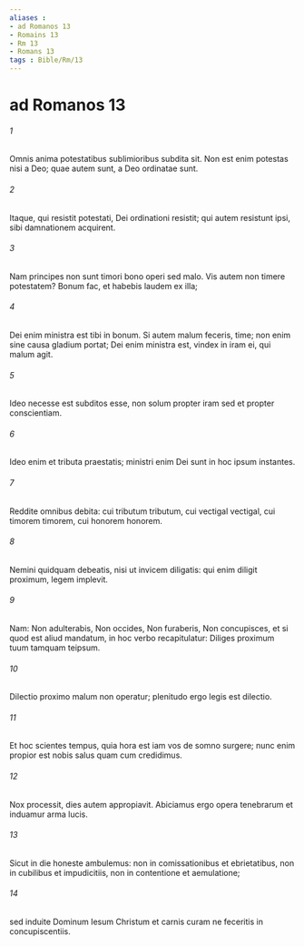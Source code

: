 ```yaml
---
aliases : 
- ad Romanos 13
- Romains 13
- Rm 13
- Romans 13
tags : Bible/Rm/13
---
```


# ad Romanos 13

###### 1
Omnis anima potestatibus sublimioribus subdita sit. Non est enim potestas nisi a Deo; quae autem sunt, a Deo ordinatae sunt. 
###### 2
Itaque, qui resistit potestati, Dei ordinationi resistit; qui autem resistunt ipsi, sibi damnationem acquirent. 
###### 3
Nam principes non sunt timori bono operi sed malo. Vis autem non timere potestatem? Bonum fac, et habebis laudem ex illa; 
###### 4
Dei enim ministra est tibi in bonum. Si autem malum feceris, time; non enim sine causa gladium portat; Dei enim ministra est, vindex in iram ei, qui malum agit. 
###### 5
Ideo necesse est subditos esse, non solum propter iram sed et propter conscientiam. 
###### 6
Ideo enim et tributa praestatis; ministri enim Dei sunt in hoc ipsum instantes. 
###### 7
Reddite omnibus debita: cui tributum tributum, cui vectigal vectigal, cui timorem timorem, cui honorem honorem.
###### 8
Nemini quidquam debeatis, nisi ut invicem diligatis: qui enim diligit proximum, legem implevit. 
###### 9
Nam: Non adulterabis, Non occides, Non furaberis, Non concupisces, et si quod est aliud mandatum, in hoc verbo recapitulatur: Diliges proximum tuum tamquam teipsum. 
###### 10
Dilectio proximo malum non operatur; plenitudo ergo legis est dilectio.
###### 11
Et hoc scientes tempus, quia hora est iam vos de somno surgere; nunc enim propior est nobis salus quam cum credidimus. 
###### 12
Nox processit, dies autem appropiavit. Abiciamus ergo opera tenebrarum et induamur arma lucis. 
###### 13
Sicut in die honeste ambulemus: non in comissationibus et ebrietatibus, non in cubilibus et impudicitiis, non in contentione et aemulatione; 
###### 14
sed induite Dominum Iesum Christum et carnis curam ne feceritis in concupiscentiis.
